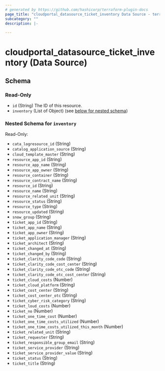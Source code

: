 ```yaml
---
# generated by https://github.com/hashicorp/terraform-plugin-docs
page_title: "cloudportal_datasource_ticket_inventory Data Source - terraform-provider-cloudportal"
subcategory: ""
description: |-
  
---
```


# cloudportal_datasource_ticket_inventory (Data Source)





<!-- schema generated by tfplugindocs -->
## Schema

### Read-Only

- `id` (String) The ID of this resource.
- `inventory` (List of Object) (see [below for nested schema](#nestedatt--inventory))

<a id="nestedatt--inventory"></a>
### Nested Schema for `inventory`

Read-Only:

- `cata_logresource_id` (String)
- `catalog_application_source` (String)
- `cloud_template_master` (String)
- `resource_app_id` (String)
- `resource_app_name` (String)
- `resource_app_owner` (String)
- `resource_container` (String)
- `resource_contract_name` (String)
- `resource_id` (String)
- `resource_name` (String)
- `resource_related_unit` (String)
- `resource_status` (String)
- `resource_type` (String)
- `resource_updated` (String)
- `snow_group` (String)
- `ticket_app_id` (String)
- `ticket_app_name` (String)
- `ticket_app_owner` (String)
- `ticket_application_manager` (String)
- `ticket_architect` (String)
- `ticket_changed_at` (String)
- `ticket_changed_by` (String)
- `ticket_clarity_code_code` (String)
- `ticket_clarity_code_cost_center` (String)
- `ticket_clarity_code_otc_code` (String)
- `ticket_clarity_code_otc_cost_center` (String)
- `ticket_cloud_costs` (Number)
- `ticket_cloud_platform` (String)
- `ticket_cost_center` (String)
- `ticket_cost_center_otc` (String)
- `ticket_cyber_risk_category` (String)
- `ticket_loud_costs` (Number)
- `ticket_no` (Number)
- `ticket_one_time_cost` (Number)
- `ticket_one_time_costs_utilized` (Number)
- `ticket_one_time_costs_utilized_this_month` (Number)
- `ticket_related_unit` (String)
- `ticket_requester` (String)
- `ticket_responsible_group_email` (String)
- `ticket_service_provider` (String)
- `ticket_service_provider_value` (String)
- `ticket_status` (String)
- `ticket_title` (String)
